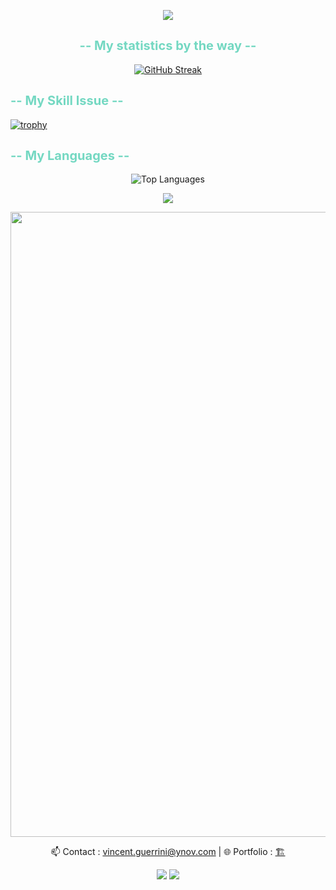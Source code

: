 <p align="center"><img src="https://readme-typing-svg.herokuapp.com?size=24&duration=3000&color=45b087ff&center=true&vCenter=true&width=450&lines=Hello+Yokasashi+Here+!;Junior+Software+Developer;Welcome+to+my+GitHub+Profile"/></p>

<h2 align="center"><span style="color: rgba(116, 216, 194, 1); font-size: 20px;">-- My statistics by the way --</span></h2>

<p align="center"><a href="https://git.io/streak-stats"><img src="https://streak-stats.demolab.com/?user=Yokasashii&theme=radical" alt="GitHub Streak" /></a></p>

<h2><span style="color: rgba(116, 216, 194, 1); font-size: 20px;">-- My Skill Issue --</span></h2>

[![trophy](https://github-profile-trophy.vercel.app/?username=Yokasashii&theme=darkhub)](https://github.com/ryo-ma/github-profile-trophy)

<h2><span style="color: rgba(116, 216, 194, 1); font-size: 20px;">-- My Languages --</span></h2>

<p align="center"><img src="https://github-readme-stats.vercel.app/api/top-langs/?username=Yokasashii&theme=radical&layout=donut" alt="Top Languages" /></p>

<p align="center"><img src="https://readme-typing-svg.herokuapp.com?size=24&duration=3000&color=45b087ff&center=true&vCenter=true&width=450&lines=Bye+Byee+!;Thank+you+for+stopping+by+!"/></p>
<p>
  <img src="https://media3.giphy.com/media/v1.Y2lkPTc5MGI3NjExaDM2dzhvZXp1NG5raTdtaTh5OTVvbzlmNzZzeWFtenRjMWU5MWFuciZlcD12MV9pbnRlcm5hbF9naWZfYnlfaWQmY3Q9Zw/MDJ9IbxxvDUQM/giphy.gif" width="1000" />
</p>

<p align="center">
  📫 Contact : <a href="mailto:vincent.guerrini@ynov.com">vincent.guerrini@ynov.com</a> | 
  🌐 Portfolio : <a href="mailto:vincent.guerrini@ynov.com">🏗️</a>
</p>

<p align="center">
  <img src="https://img.shields.io/github/followers/Yokasashii?label=Followers&style=social" />
  <img src="https://img.shields.io/github/stars/Yokasashii?label=Stars&style=social" />
</p>
